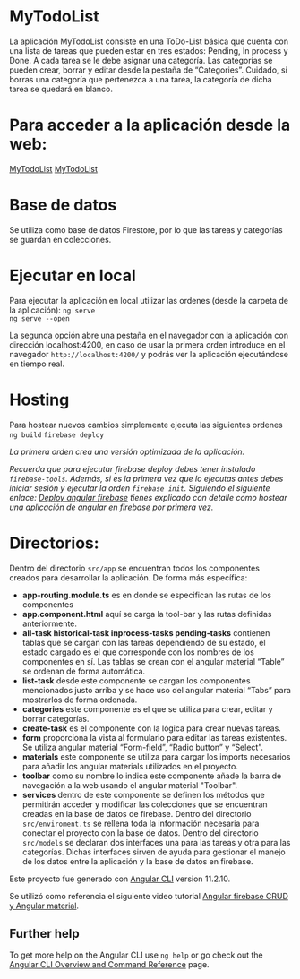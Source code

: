 # MyTodoList

  La aplicación MyTodoList consiste en una ToDo-List básica que cuenta con una lista de tareas que pueden estar en tres estados: Pending, In process y Done. A cada tarea se le debe asignar una categoría.
  Las categorías se pueden crear, borrar y editar desde la pestaña de “Categories”. Cuidado, si borras una categoría que pertenezca a una tarea, la categoría de dicha tarea se quedará en blanco.

# Para acceder a la aplicación desde la web:

[MyTodoList](https://task-list-87400.web.app/)
[MyTodoList](https://task-list-87400.firebaseapp.com/)

# Base de datos

  Se utiliza como base de datos Firestore, por lo que las tareas y categorías se guardan en colecciones.

# Ejecutar en local

  Para ejecutar la aplicación en local utilizar las ordenes (desde la carpeta de la aplicación):
      `ng serve`  
      `ng serve --open`
  
  
  La segunda opción abre una pestaña en el navegador con la aplicación con dirección localhost:4200, en caso de usar la primera orden introduce en el navegador `http://localhost:4200/` y podrás ver la aplicación ejecutándose en tiempo real.

# Hosting

  Para hostear nuevos cambios simplemente ejecuta las siguientes ordenes
      `ng build`
      `firebase deploy`
      
      
  *La primera orden crea una versión optimizada de la aplicación.*
  
  
  *Recuerda que para ejecutar firebase deploy debes tener instalado `firebase-tools`. Además, si es la primera vez que lo ejecutas antes debes iniciar sesión y ejecutar la orden `firebase init`. Siguiendo el siguiente enlace: [Deploy angular firebase](https://codigofacilito.com/articulos/deploy-angular-firebase) tienes explicado con detalle como hostear una aplicación de angular en firebase por primera vez.*

# Directorios:
Dentro del directorio `src/app` se encuentran todos los componentes creados para desarrollar la aplicación. De forma más específica:
  - **app-routing.module.ts** es en donde se especifican las rutas de los componentes
  - **app.component.html** aquí se carga la tool-bar y las rutas definidas anteriormente.
  - **all-task historical-task inprocess-tasks pending-tasks** contienen tablas que se cargan con las tareas dependiendo de su estado, el estado cargado es el que corresponde con los nombres de los componentes en sí. Las tablas se crean con el angular material “Table” se ordenan de forma automática.
  - **list-task** desde este componente se cargan los componentes mencionados justo arriba y se hace uso del angular material “Tabs” para mostrarlos de forma ordenada.
  - **categories** este componente es el que se utiliza para crear, editar y borrar categorías.
  - **create-task**  es el componente con la lógica para crear nuevas tareas.
  - **form** proporciona la vista al formulario para editar las tareas existentes. Se utiliza angular material “Form-field”, “Radio button” y “Select”.
  - **materials** este componente se utiliza para cargar los imports necesarios para añadir los angular materials utilizados en el proyecto.
  - **toolbar** como su nombre lo indica este componente añade la barra de navegación a la web usando el angular material "Toolbar".
  - **services** dentro de este componente se definen los métodos que permitirán acceder y modificar las colecciones que se encuentran creadas en la base de datos de firebase.
Dentro del directorio `src/enviroment.ts` se rellena toda la información necesaria para conectar el proyecto con la base de datos.
Dentro del directorio `src/models` se declaran dos interfaces una para las tareas y otra para las categorías. Dichas interfaces sirven de ayuda para gestionar el manejo de los datos entre la aplicación y la base de datos en firebase.


Este proyecto fue generado con [Angular CLI](https://github.com/angular/angular-cli) version 11.2.10.

Se utilizó como referencia el siguiente video tutorial [Angular firebase CRUD y Angular material](https://www.youtube.com/watch?v=JEnLqlsEAbw&ab_channel=DominiCode).

## Further help

To get more help on the Angular CLI use `ng help` or go check out the [Angular CLI Overview and Command Reference](https://angular.io/cli) page.
